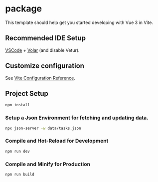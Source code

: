 # package

This template should help get you started developing with Vue 3 in Vite.

## Recommended IDE Setup

[VSCode](https://code.visualstudio.com/) + [Volar](https://marketplace.visualstudio.com/items?itemName=Vue.volar) (and disable Vetur).

## Customize configuration

See [Vite Configuration Reference](https://vitejs.dev/config/).

## Project Setup

```sh
npm install
```

### Setup a Json Environment for fetching and updating data.

```sh
npx json-server -w data/tasks.json
```


### Compile and Hot-Reload for Development

```sh
npm run dev
```

### Compile and Minify for Production

```sh
npm run build
```
